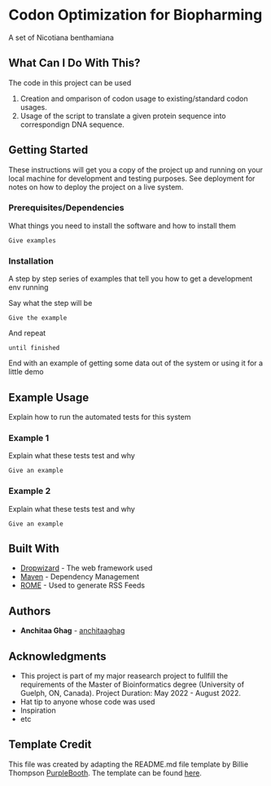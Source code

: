 # Codon Optimization for Biopharming

A set of 
Nicotiana benthamiana

## What Can I Do With This?

The code in this project can be used

1) Creation and omparison of codon usage to existing/standard codon usages.
2) Usage of the script to translate a given protein sequence into correspondign DNA sequence.

## Getting Started

These instructions will get you a copy of the project up and running on your local machine for development and testing purposes. See deployment for notes on how to deploy the project on a live system.

### Prerequisites/Dependencies

What things you need to install the software and how to install them

```
Give examples
```

### Installation

A step by step series of examples that tell you how to get a development env running

Say what the step will be

```
Give the example
```

And repeat

```
until finished
```

End with an example of getting some data out of the system or using it for a little demo

## Example Usage

Explain how to run the automated tests for this system

### Example 1

Explain what these tests test and why

```
Give an example
```

### Example 2

Explain what these tests test and why

```
Give an example
```

## Built With

* [Dropwizard](http://www.dropwizard.io/1.0.2/docs/) - The web framework used
* [Maven](https://maven.apache.org/) - Dependency Management
* [ROME](https://rometools.github.io/rome/) - Used to generate RSS Feeds

## Authors

* **Anchitaa Ghag** - [anchitaaghag](https://github.com/anchitaaghag)

## Acknowledgments

* This project is part of my major reasearch project to fullfill the requirements of the Master of Bioinformatics degree (University of Guelph, ON, Canada). Project Duration: May 2022 - August 2022.
* Hat tip to anyone whose code was used
* Inspiration
* etc

## Template Credit

This file was created by adapting the README.md file template by Billie Thompson [PurpleBooth](https://github.com/PurpleBooth). The template can be found [here](https://gist.github.com/PurpleBooth/109311bb0361f32d87a2).

